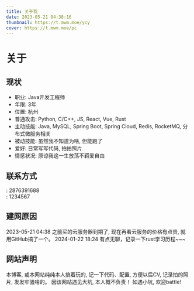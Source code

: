```yaml
---
title: 关于我
date: 2023-05-21 04:38:16
thumbnail: https://t.mwm.moe/ycy
cover: https://t.mwm.moe/pc
---
```


# 关于
## 现状
- 职业: Java开发工程师
- 年限: 3年
- 位置: 杭州
- 普通攻击: Python, C/C++, JS, React, Vue, Rust
- 主动技能: Java, MySQL, Spring Boot, Spring Cloud, Redis, RocketMQ, 分布式微服务相关
- 被动技能: 虽然我不知道为啥, 但能跑了
- 爱好: 日常写写代码, 拍拍照片
- 情感状况: 原谅我这一生放荡不羁爱自由

## 联系方式
<i class="fa-brands fa-qq"></i>: 2876391688  
<i class="fa-brands fa-weixin"></i>: 1234567


## 建网原因
2023-05-21 04:38 之前买的云服务器到期了, 现在再看云服务的价格有点贵, 就用GitHub搞了一个。
2024-01-22 18:24 有点无聊，记录一下rust学习历程~~~

## 网站声明
本博客, 或本网站纯纯本人搞着玩的, 记一下代码、配置, 方便以后CV, 记录拍的照片, 发发牢骚啥的。 因该网站遇见大坑, 本人概不负责！ 如遇小坑, 欢迎battle!